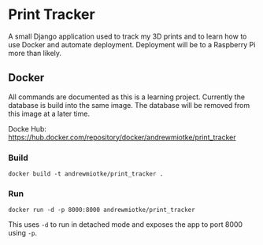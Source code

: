 # Print Tracker 

A small Django application used to track my 3D prints and to learn how to use Docker and automate deployment. Deployment will be to a Raspberry Pi more than likely. 


## Docker 

All commands are documented as this is a learning project. Currently the database is build into the same image. The database will be removed from this image at a later time.

Docke Hub: https://hub.docker.com/repository/docker/andrewmiotke/print_tracker

### Build 

`docker build -t andrewmiotke/print_tracker .`

### Run 

`docker run -d -p 8000:8000 andrewmiotke/print_tracker`

This uses `-d` to run in detached mode and exposes the app to port 8000 using `-p`.
